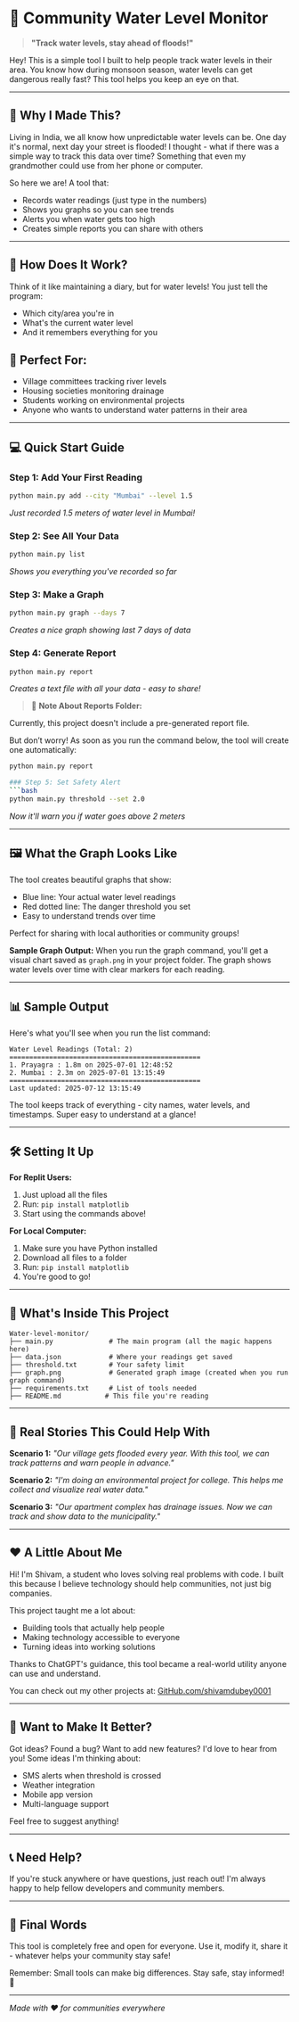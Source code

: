# 🌊 Community Water Level Monitor

> **"Track water levels, stay ahead of floods!"**

Hey! This is a simple tool I built to help people track water levels in their area. You know how during monsoon season, water levels can get dangerous really fast? This tool helps you keep an eye on that.

---

## 🤔 Why I Made This?

Living in India, we all know how unpredictable water levels can be. One day it's normal, next day your street is flooded! I thought - what if there was a simple way to track this data over time? Something that even my grandmother could use from her phone or computer.

So here we are! A tool that:
- Records water readings (just type in the numbers)
- Shows you graphs so you can see trends
- Alerts you when water gets too high
- Creates simple reports you can share with others

---

## 📱 How Does It Work?

Think of it like maintaining a diary, but for water levels! You just tell the program:
- Which city/area you're in
- What's the current water level
- And it remembers everything for you

## 🎯 Perfect For:
- Village committees tracking river levels
- Housing societies monitoring drainage
- Students working on environmental projects
- Anyone who wants to understand water patterns in their area

---

## 💻 Quick Start Guide

### Step 1: Add Your First Reading
```bash
python main.py add --city "Mumbai" --level 1.5
```
*Just recorded 1.5 meters of water level in Mumbai!*

### Step 2: See All Your Data
```bash
python main.py list
```
*Shows you everything you've recorded so far*

### Step 3: Make a Graph
```bash
python main.py graph --days 7
```
*Creates a nice graph showing last 7 days of data*

### Step 4: Generate Report
```bash
python main.py report
```
*Creates a text file with all your data - easy to share!*

> 📝 **Note About Reports Folder:**

Currently, this project doesn't include a pre-generated report file.

But don’t worry! As soon as you run the command below, the tool will create one automatically:

```bash
python main.py report

### Step 5: Set Safety Alert
```bash
python main.py threshold --set 2.0
```
*Now it'll warn you if water goes above 2 meters*

---

## 🖼️ What the Graph Looks Like

The tool creates beautiful graphs that show:
- Blue line: Your actual water level readings
- Red dotted line: The danger threshold you set
- Easy to understand trends over time

Perfect for sharing with local authorities or community groups!

**Sample Graph Output:**
When you run the graph command, you'll get a visual chart saved as `graph.png` in your project folder. The graph shows water levels over time with clear markers for each reading.

---

## 📊 Sample Output

Here's what you'll see when you run the list command:

```
Water Level Readings (Total: 2)
================================================
1. Prayagra : 1.8m on 2025-07-01 12:48:52
2. Mumbai : 2.3m on 2025-07-01 13:15:49
================================================
Last updated: 2025-07-12 13:15:49
```

The tool keeps track of everything - city names, water levels, and timestamps. Super easy to understand at a glance!

---

## 🛠️ Setting It Up

**For Replit Users:**
1. Just upload all the files
2. Run: `pip install matplotlib`
3. Start using the commands above!

**For Local Computer:**
1. Make sure you have Python installed
2. Download all files to a folder
3. Run: `pip install matplotlib`
4. You're good to go!

---

## 📂 What's Inside This Project

```
Water-level-monitor/
├── main.py              # The main program (all the magic happens here)
├── data.json            # Where your readings get saved
├── threshold.txt        # Your safety limit
├── graph.png            # Generated graph image (created when you run graph command)
├── requirements.txt     # List of tools needed
├── README.md           # This file you're reading
```

---

## 🌟 Real Stories This Could Help With

**Scenario 1:** *"Our village gets flooded every year. With this tool, we can track patterns and warn people in advance."*

**Scenario 2:** *"I'm doing an environmental project for college. This helps me collect and visualize real water data."*

**Scenario 3:** *"Our apartment complex has drainage issues. Now we can track and show data to the municipality."*

---

## ❤️ A Little About Me

Hi! I'm Shivam, a student who loves solving real problems with code. I built this because I believe technology should help communities, not just big companies. 

This project taught me a lot about:
- Building tools that actually help people
- Making technology accessible to everyone
- Turning ideas into working solutions

Thanks to ChatGPT's guidance, this tool became a real-world utility anyone can use and understand.

You can check out my other projects at: [GitHub.com/shivamdubey0001](https://github.com/shivamdubey0001)

---

## 🚀 Want to Make It Better?

Got ideas? Found a bug? Want to add new features? I'd love to hear from you! Some ideas I'm thinking about:
- SMS alerts when threshold is crossed
- Weather integration
- Mobile app version
- Multi-language support

Feel free to suggest anything!

---

## 📞 Need Help?

If you're stuck anywhere or have questions, just reach out! I'm always happy to help fellow developers and community members.

---

## 🎉 Final Words

This tool is completely free and open for everyone. Use it, modify it, share it - whatever helps your community stay safe!

Remember: Small tools can make big differences. Stay safe, stay informed! 🌊

---

*Made with ❤️ for communities everywhere*
